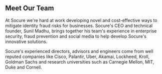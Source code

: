 ## Meet Our Team 

At Socure we're hard at work developing novel and cost-effective ways to mitigate identity fraud risks for businesses. Socure's CEO and technical founder, Sunil Madhu, brings together his team's experience in enterprise security, fraud prevention and social media to help develop Socure's innovative solutions. 

Socure's experienced directors, advisors and engineers come from well reputed companies like Cisco, Palantir, Uber, Akamai, Lockheed, Kroll, Goldman Sachs and research universities such as Carnegie Mellon, MIT, Duke and Cornell. 
